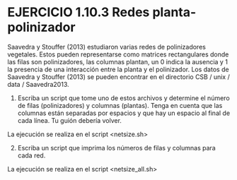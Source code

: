 # EJERCICIO 1.10.3 Redes planta-polinizador
Saavedra y Stouffer (2013) estudiaron varias redes de polinizadores vegetales. Estos pueden representarse 
como matrices rectangulares donde las filas son polinizadores, las columnas plantan, un 0 indica la ausencia 
y 1 la presencia de una interacción entre la planta y el polinizador. Los datos de Saavedra y Stouffer (2013) 
se pueden encontrar en el directorio CSB / unix / data / Saavedra2013.

1) Escriba un script que tome uno de estos archivos y determine el número de filas (polinizadores) y columnas (plantas). 
Tenga en cuenta que las columnas están separadas por espacios y que hay un espacio al final de cada línea. Tu guión debería volver.

La ejecución se realiza en el script <netsize.sh>

2) Escriba un script que imprima los números de filas y columnas para cada red.

La ejecución se realiza en el script <netsize_all.sh>

